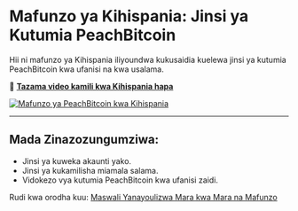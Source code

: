 # Mafunzo ya Kihispania: Jinsi ya Kutumia PeachBitcoin

Hii ni mafunzo ya Kihispania iliyoundwa kukusaidia kuelewa jinsi ya kutumia PeachBitcoin kwa ufanisi na kwa usalama.  

🔗 **[Tazama video kamili kwa Kihispania hapa](https://www.youtube.com/watch?v=sVwSzTVIe6s)**  

[![Mafunzo ya PeachBitcoin kwa Kihispania](https://img.youtube.com/vi/sVwSzTVIe6s/0.jpg)](https://www.youtube.com/watch?v=sVwSzTVIe6s)  

---

## **Mada Zinazozungumziwa:**
- Jinsi ya kuweka akaunti yako.  
- Jinsi ya kukamilisha miamala salama.  
- Vidokezo vya kutumia PeachBitcoin kwa ufanisi zaidi.  

Rudi kwa orodha kuu: [Maswali Yanayoulizwa Mara kwa Mara na Mafunzo](/faq/tutorials)
